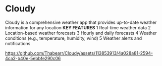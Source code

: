 # Cloudy
Cloudy is a comprehensive weather app that provides up-to-date weather information for any location
**KEY FEATURES**
1 Real-time weather data
2 Location-based weather forecasts
3 Hourly and daily forecasts
4 Weather conditions (e.g., temperature, humidity, wind)
5 Weather alerts and notifications


https://github.com/Thabearr/Cloudy/assets/113853913/4a028a81-2594-4ca2-b40e-5ebbfe290c06

